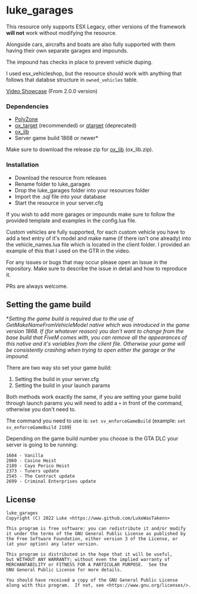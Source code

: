 # luke_garages

This resource only supports ESX Legacy, other versions of the framework **will not** work without modifying the resource.

Alongside cars, aircrafts and boats are also fully supported with them having their own separate garages and impounds.

The impound has checks in place to prevent vehicle duping.

I used esx_vehicleshop, but the resource should work with anything that follows that databse structure in `owned_vehicles` table.

[Video Showcase](https://www.youtube.com/watch?v=GT2u5uoz7Tc) (From 2.0.0 version)

### Dependencies

- [PolyZone](https://github.com/mkafrin/PolyZone)
- [ox_target](https://github.com/overextended/ox_target) (recommended) or [qtarget](https://github.com/overextended/qtarget) (deprecated)
- [ox_lib](https://github.com/overextended/ox_lib)
- Server game build 1868 or newer\*

Make sure to download the release zip for [ox_lib](https://github.com/overextended/ox_lib/releases/latest) (ox_lib.zip).

### Installation

- Download the resource from releases
- Rename folder to luke_garages
- Drop the luke_garages folder into your resources folder
- Import the .sql file into your database
- Start the resource in your server.cfg

If you wish to add more garages or impounds make sure to follow the provided template and examples in the config.lua file.

Custom vehicles are fully supported, for each custom vehicle you have to add a text entry of it's model and make name (if there isn't one already) into the vehicle_names.lua file which is located in the client folder. I provided an example of this that I used on the GTR in the video.

For any issues or bugs that may occur please open an Issue in the repository. Make sure to describe the issue in detail and how to reproduce it.

PRs are always welcome.

## Setting the game build

\*_Setting the game build is required due to the use of GetMakeNameFromVehicleModel native which was introduced in the game version 1868. If (for whatever reason) you don't want to change from the base build that FiveM comes with, you can remove all the appearances of this native and it's variables from the client file. Otherwise your game will be consistently crashing when trying to open either the garage or the impound._

There are two way sto set your game build:

1. Setting the build in your server.cfg
2. Setting the build in your launch params

Both methods work exactly the same, if you are setting your game build through launch params you will need to add a `+` in front of the command, otherwise you don't need to.

The command you need to use is: `set sv_enforceGameBuild` (example: `set sv_enforceGameBuild 2189`)

Depending on the game build number you choose is the GTA DLC your server is going to be running:

```
1604 - Vanilla
2060 - Casino Heist
2189 - Cayo Perico Heist
2373 - Tuners update
2545 - The Contract update
2699 - Criminal Enterprises update
```
## License

    luke_garages
    Copyright (C) 2022 Luke <https://www.github.com/LukeWasTakenn>

    This program is free software: you can redistribute it and/or modify
    it under the terms of the GNU General Public License as published by
    the Free Software Foundation, either version 3 of the License, or
    (at your option) any later version.

    This program is distributed in the hope that it will be useful,
    but WITHOUT ANY WARRANTY; without even the implied warranty of
    MERCHANTABILITY or FITNESS FOR A PARTICULAR PURPOSE.  See the
    GNU General Public License for more details.

    You should have received a copy of the GNU General Public License
    along with this program.  If not, see <https://www.gnu.org/licenses/>.
